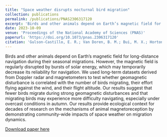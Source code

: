 ```yaml
---
title: "Space weather disrupts nocturnal bird migration"
collection: publications
permalink: /publications/PNAS2306317120
excerpt: 'Birds and other animals depend on Earth’s magnetic field for long-distance navigation during their seasonal migrations. However, the magnetic field is regularly disrupted by bursts of solar energy, which may temporarily decrease its reliability for navigation. We used long-term datasets derived from Doppler radar and magnetometers to test whether geomagnetic disturbance is correlated with the number of birds migrating, their effort flying against the wind, and their flight altitude. Our results suggest that fewer birds migrate during strong geomagnetic disturbances and that migrating birds may experience more difficulty navigating, especially under overcast conditions in autumn. Our results provide ecological context for decades of research on the mechanisms of animal magnetoreception by demonstrating community-wide impacts of space weather on migration dynamics.'
date: 2023-10-09
venue: 'Proceedings of the National Academy of Sciences (PNAS)'
paperurl: 'https://doi.org/10.1073/pnas.2306317120'
citation: 'Gulson-Castillo, E. R.; Van Doren, B. M.; Bui, M. X.; Horton, K. G.; Li, J.; Moldwin, M. B.; Shedden, K.; Welling, D. T.; Winger, B. M. (2023) Space weather disrupts nocturnal bird migration. Proceedings of the National Academy of Sciences. 120(42). https://doi.org/10.1073/pnas.2306317120'
---
```

Birds and other animals depend on Earth’s magnetic field for long-distance navigation during their seasonal migrations. However, the magnetic field is regularly disrupted by bursts of solar energy, which may temporarily decrease its reliability for navigation. We used long-term datasets derived from Doppler radar and magnetometers to test whether geomagnetic disturbance is correlated with the number of birds migrating, their effort flying against the wind, and their flight altitude. Our results suggest that fewer birds migrate during strong geomagnetic disturbances and that migrating birds may experience more difficulty navigating, especially under overcast conditions in autumn. Our results provide ecological context for decades of research on the mechanisms of animal magnetoreception by demonstrating community-wide impacts of space weather on migration dynamics. 

[Download paper here](http://michellexbui.github.io/files/PNAS.2306317120.pdf)
